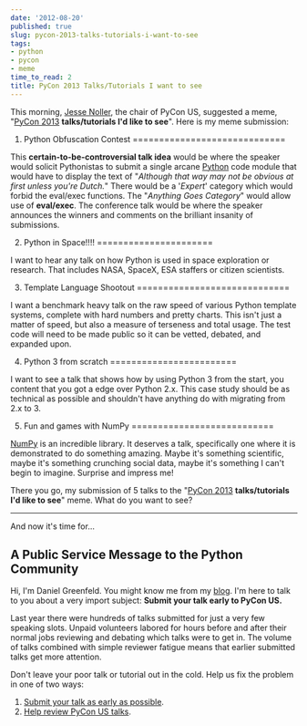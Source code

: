 ```yaml
---
date: '2012-08-20'
published: true
slug: pycon-2013-talks-tutorials-i-want-to-see
tags:
- python
- pycon
- meme
time_to_read: 2
title: PyCon 2013 Talks/Tutorials I want to see
---
```


This morning, [Jesse Noller](http://jessenoller.com/), the chair of
PyCon US, suggested a meme, "[PyCon 2013](https://us.pycon.org/2013)
**talks/tutorials I'd like to see**". Here is my meme submission:

1. Python Obfuscation Contest
=============================

This **certain-to-be-controversial talk idea** would be where the
speaker would solicit Pythonistas to submit a single arcane
[Python](https://python.org) code module that would have to display the
text of "*Although that way may not be obvious at first unless you're
Dutch.*" There would be a '*Expert*' category which would forbid the
eval/exec functions. The "*Anything Goes Category*" would allow use of
**eval/exec**. The conference talk would be where the speaker announces
the winners and comments on the brilliant insanity of submissions.

2. Python in Space!!!!
======================

I want to hear any talk on how Python is used in space exploration or
research. That includes NASA, SpaceX, ESA staffers or citizen
scientists.

3. Template Language Shootout
=============================

I want a benchmark heavy talk on the raw speed of various Python
template systems, complete with hard numbers and pretty charts. This
isn't just a matter of speed, but also a measure of terseness and total
usage. The test code will need to be made public so it can be vetted,
debated, and expanded upon.

4. Python 3 from scratch
========================

I want to see a talk that shows how by using Python 3 from the start,
you content that you got a edge over Python 2.x. This case study should
be as technical as possible and shouldn't have anything do with
migrating from 2.x to 3.

5. Fun and games with NumPy
===========================

[NumPy](http://numpy.scipy.org/) is an incredible library. It deserves a
talk, specifically one where it is demonstrated to do something amazing.
Maybe it's something scientific, maybe it's something crunching social
data, maybe it's something I can't begin to imagine. Surprise and
impress me!

There you go, my submission of 5 talks to the "[PyCon
2013](https://us.pycon.org/2013) **talks/tutorials I'd like to see**"
meme. What do you want to see?

------------------------------------------------------------------------

And now it's time for...

A Public Service Message to the Python Community
------------------------------------------------

Hi, I'm Daniel Greenfeld. You might know me from my
[blog](https://pydanny.com). I'm here to talk to you about a very
import subject: **Submit your talk early to PyCon US.**

Last year there were hundreds of talks submitted for just a very few
speaking slots. Unpaid volunteers labored for hours before and after
their normal jobs reviewing and debating which talks were to get in. The
volume of talks combined with simple reviewer fatigue means that earlier
submitted talks get more attention.

Don't leave your poor talk or tutorial out in the cold. Help us fix the
problem in one of two ways:

1.  [Submit your talk as early as
    possible](https://us.pycon.org/2013/speaking/cfp).
2.  [Help review PyCon US
    talks](http://pycon.blogspot.com/2012/07/i-want-you-for-pycon-program-commitee.html).
